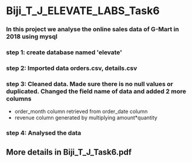 # Biji_T_J_ELEVATE_LABS_Task6
### In this project we analyse the online sales data of G-Mart in 2018 using mysql
### step 1: create database named 'elevate'
### step 2: Imported data orders.csv, details.csv
### step 3: Cleaned data. Made sure there is no null values or duplicated. Changed the field name of data and added 2 more columns
* order_month column retrieved from order_date column
* revenue column generated by multiplying amount*quantity
### step 4: Analysed the data
## More details in Biji_T_J_Task6.pdf
